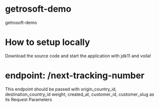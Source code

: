 # getrosoft-demo
getrosoft-demo

# How to setup locally
Download the source code and start the application with jdk11 and voila!

# endpoint: /next-tracking-number
This endpoint should be passed with origin_country_id, destination_country_id
weight, created_at, customer_id, customer_slug as its Request Parameters
